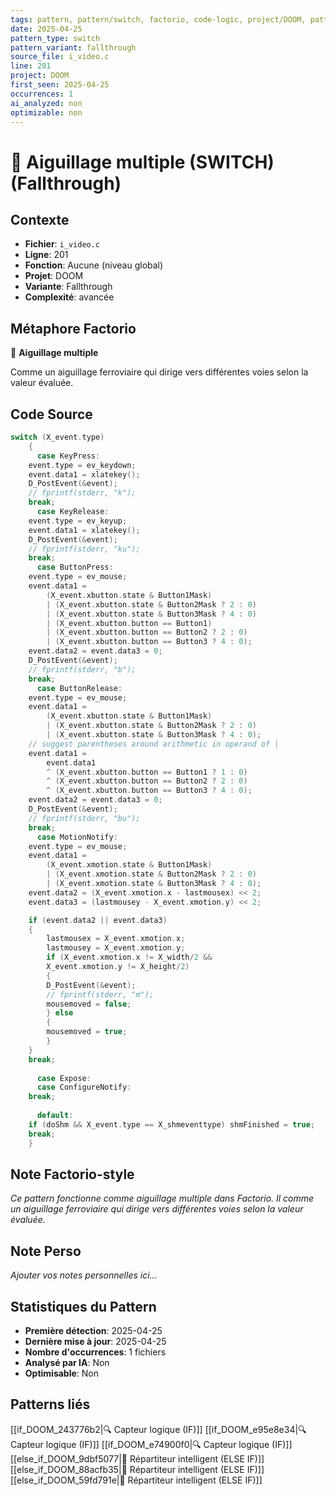 ```yaml
---
tags: pattern, pattern/switch, factorio, code-logic, project/DOOM, pattern/variant/fallthrough
date: 2025-04-25
pattern_type: switch
pattern_variant: fallthrough
source_file: i_video.c
line: 201
project: DOOM
first_seen: 2025-04-25
occurrences: 1
ai_analyzed: non
optimizable: non
---
```


# 🔀 Aiguillage multiple (SWITCH) (Fallthrough)

## Contexte
- **Fichier**: `i_video.c`
- **Ligne**: 201
- **Fonction**: Aucune (niveau global)
- **Projet**: DOOM
- **Variante**: Fallthrough
- **Complexité**: avancée

## Métaphore Factorio
🔀 **Aiguillage multiple**

Comme un aiguillage ferroviaire qui dirige vers différentes voies selon la valeur évaluée.

## Code Source
```c
switch (X_event.type)
    {
      case KeyPress:
	event.type = ev_keydown;
	event.data1 = xlatekey();
	D_PostEvent(&event);
	// fprintf(stderr, "k");
	break;
      case KeyRelease:
	event.type = ev_keyup;
	event.data1 = xlatekey();
	D_PostEvent(&event);
	// fprintf(stderr, "ku");
	break;
      case ButtonPress:
	event.type = ev_mouse;
	event.data1 =
	    (X_event.xbutton.state & Button1Mask)
	    | (X_event.xbutton.state & Button2Mask ? 2 : 0)
	    | (X_event.xbutton.state & Button3Mask ? 4 : 0)
	    | (X_event.xbutton.button == Button1)
	    | (X_event.xbutton.button == Button2 ? 2 : 0)
	    | (X_event.xbutton.button == Button3 ? 4 : 0);
	event.data2 = event.data3 = 0;
	D_PostEvent(&event);
	// fprintf(stderr, "b");
	break;
      case ButtonRelease:
	event.type = ev_mouse;
	event.data1 =
	    (X_event.xbutton.state & Button1Mask)
	    | (X_event.xbutton.state & Button2Mask ? 2 : 0)
	    | (X_event.xbutton.state & Button3Mask ? 4 : 0);
	// suggest parentheses around arithmetic in operand of |
	event.data1 =
	    event.data1
	    ^ (X_event.xbutton.button == Button1 ? 1 : 0)
	    ^ (X_event.xbutton.button == Button2 ? 2 : 0)
	    ^ (X_event.xbutton.button == Button3 ? 4 : 0);
	event.data2 = event.data3 = 0;
	D_PostEvent(&event);
	// fprintf(stderr, "bu");
	break;
      case MotionNotify:
	event.type = ev_mouse;
	event.data1 =
	    (X_event.xmotion.state & Button1Mask)
	    | (X_event.xmotion.state & Button2Mask ? 2 : 0)
	    | (X_event.xmotion.state & Button3Mask ? 4 : 0);
	event.data2 = (X_event.xmotion.x - lastmousex) << 2;
	event.data3 = (lastmousey - X_event.xmotion.y) << 2;

	if (event.data2 || event.data3)
	{
	    lastmousex = X_event.xmotion.x;
	    lastmousey = X_event.xmotion.y;
	    if (X_event.xmotion.x != X_width/2 &&
		X_event.xmotion.y != X_height/2)
	    {
		D_PostEvent(&event);
		// fprintf(stderr, "m");
		mousemoved = false;
	    } else
	    {
		mousemoved = true;
	    }
	}
	break;
	
      case Expose:
      case ConfigureNotify:
	break;
	
      default:
	if (doShm && X_event.type == X_shmeventtype) shmFinished = true;
	break;
    }
```

## Note Factorio-style
*Ce pattern fonctionne comme aiguillage multiple dans Factorio. Il comme un aiguillage ferroviaire qui dirige vers différentes voies selon la valeur évaluée.*

## Note Perso
*Ajouter vos notes personnelles ici...*

## Statistiques du Pattern
- **Première détection**: 2025-04-25
- **Dernière mise à jour**: 2025-04-25
- **Nombre d'occurrences**: 1 fichiers
- **Analysé par IA**: Non
- **Optimisable**: Non

## Patterns liés
[[if_DOOM_243776b2|🔍 Capteur logique (IF)]]
[[if_DOOM_e95e8e34|🔍 Capteur logique (IF)]]
[[if_DOOM_e74900f0|🔍 Capteur logique (IF)]]
[[else_if_DOOM_9dbf5077|🔄 Répartiteur intelligent (ELSE IF)]]
[[else_if_DOOM_88acfb35|🔄 Répartiteur intelligent (ELSE IF)]]
[[else_if_DOOM_59fd791e|🔄 Répartiteur intelligent (ELSE IF)]]
